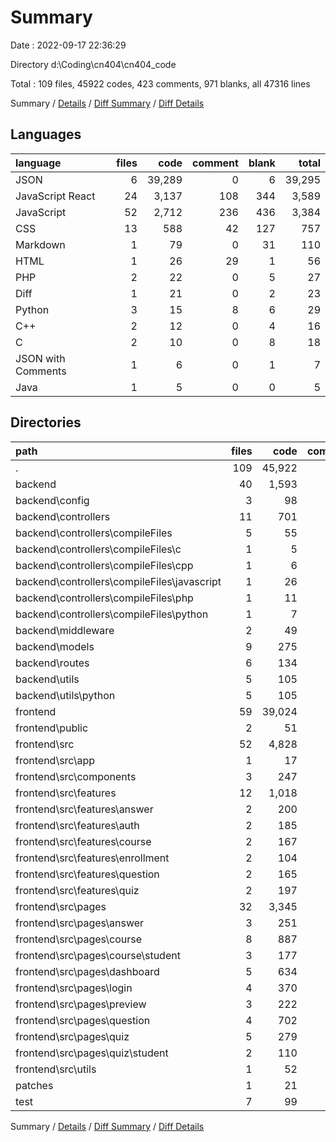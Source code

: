 # Summary

Date : 2022-09-17 22:36:29

Directory d:\\Coding\\cn404\\cn404_code

Total : 109 files,  45922 codes, 423 comments, 971 blanks, all 47316 lines

Summary / [Details](details.md) / [Diff Summary](diff.md) / [Diff Details](diff-details.md)

## Languages
| language | files | code | comment | blank | total |
| :--- | ---: | ---: | ---: | ---: | ---: |
| JSON | 6 | 39,289 | 0 | 6 | 39,295 |
| JavaScript React | 24 | 3,137 | 108 | 344 | 3,589 |
| JavaScript | 52 | 2,712 | 236 | 436 | 3,384 |
| CSS | 13 | 588 | 42 | 127 | 757 |
| Markdown | 1 | 79 | 0 | 31 | 110 |
| HTML | 1 | 26 | 29 | 1 | 56 |
| PHP | 2 | 22 | 0 | 5 | 27 |
| Diff | 1 | 21 | 0 | 2 | 23 |
| Python | 3 | 15 | 8 | 6 | 29 |
| C++ | 2 | 12 | 0 | 4 | 16 |
| C | 2 | 10 | 0 | 8 | 18 |
| JSON with Comments | 1 | 6 | 0 | 1 | 7 |
| Java | 1 | 5 | 0 | 0 | 5 |

## Directories
| path | files | code | comment | blank | total |
| :--- | ---: | ---: | ---: | ---: | ---: |
| . | 109 | 45,922 | 423 | 971 | 47,316 |
| backend | 40 | 1,593 | 183 | 299 | 2,075 |
| backend\\config | 3 | 98 | 8 | 16 | 122 |
| backend\\controllers | 11 | 701 | 121 | 118 | 940 |
| backend\\controllers\\compileFiles | 5 | 55 | 7 | 17 | 79 |
| backend\\controllers\\compileFiles\\c | 1 | 5 | 0 | 5 | 10 |
| backend\\controllers\\compileFiles\\cpp | 1 | 6 | 0 | 3 | 9 |
| backend\\controllers\\compileFiles\\javascript | 1 | 26 | 3 | 4 | 33 |
| backend\\controllers\\compileFiles\\php | 1 | 11 | 0 | 2 | 13 |
| backend\\controllers\\compileFiles\\python | 1 | 7 | 4 | 3 | 14 |
| backend\\middleware | 2 | 49 | 0 | 9 | 58 |
| backend\\models | 9 | 275 | 0 | 30 | 305 |
| backend\\routes | 6 | 134 | 14 | 46 | 194 |
| backend\\utils | 5 | 105 | 12 | 32 | 149 |
| backend\\utils\\python | 5 | 105 | 12 | 32 | 149 |
| frontend | 59 | 39,024 | 196 | 643 | 39,863 |
| frontend\\public | 2 | 51 | 29 | 2 | 82 |
| frontend\\src | 52 | 4,828 | 167 | 604 | 5,599 |
| frontend\\src\\app | 1 | 17 | 0 | 2 | 19 |
| frontend\\src\\components | 3 | 247 | 26 | 37 | 310 |
| frontend\\src\\features | 12 | 1,018 | 15 | 124 | 1,157 |
| frontend\\src\\features\\answer | 2 | 200 | 4 | 25 | 229 |
| frontend\\src\\features\\auth | 2 | 185 | 0 | 18 | 203 |
| frontend\\src\\features\\course | 2 | 167 | 4 | 23 | 194 |
| frontend\\src\\features\\enrollment | 2 | 104 | 0 | 13 | 117 |
| frontend\\src\\features\\question | 2 | 165 | 3 | 19 | 187 |
| frontend\\src\\features\\quiz | 2 | 197 | 4 | 26 | 227 |
| frontend\\src\\pages | 32 | 3,345 | 119 | 420 | 3,884 |
| frontend\\src\\pages\\answer | 3 | 251 | 18 | 41 | 310 |
| frontend\\src\\pages\\course | 8 | 887 | 19 | 107 | 1,013 |
| frontend\\src\\pages\\course\\student | 3 | 177 | 1 | 25 | 203 |
| frontend\\src\\pages\\dashboard | 5 | 634 | 32 | 68 | 734 |
| frontend\\src\\pages\\login | 4 | 370 | 1 | 34 | 405 |
| frontend\\src\\pages\\preview | 3 | 222 | 2 | 28 | 252 |
| frontend\\src\\pages\\question | 4 | 702 | 35 | 82 | 819 |
| frontend\\src\\pages\\quiz | 5 | 279 | 12 | 60 | 351 |
| frontend\\src\\pages\\quiz\\student | 2 | 110 | 6 | 25 | 141 |
| frontend\\src\\utils | 1 | 52 | 2 | 2 | 56 |
| patches | 1 | 21 | 0 | 2 | 23 |
| test | 7 | 99 | 44 | 25 | 168 |

Summary / [Details](details.md) / [Diff Summary](diff.md) / [Diff Details](diff-details.md)